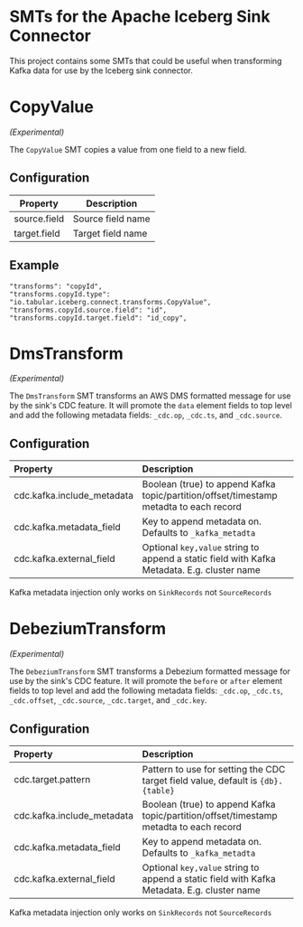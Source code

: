 # SMTs for the Apache Iceberg Sink Connector

This project contains some SMTs that could be useful when transforming Kafka data for use by
the Iceberg sink connector.

# CopyValue
_(Experimental)_

The `CopyValue` SMT copies a value from one field to a new field.

## Configuration

| Property         | Description       |
|------------------|-------------------|
| source.field     | Source field name |
| target.field     | Target field name |

## Example

```
"transforms": "copyId",
"transforms.copyId.type": "io.tabular.iceberg.connect.transforms.CopyValue",
"transforms.copyId.source.field": "id",
"transforms.copyId.target.field": "id_copy",
```

# DmsTransform
_(Experimental)_

The `DmsTransform` SMT transforms an AWS DMS formatted message for use by the sink's CDC feature.
It will promote the `data` element fields to top level and add the following metadata fields:
`_cdc.op`, `_cdc.ts`, and `_cdc.source`.

## Configuration

| Property                   | Description                                                                                  |
|:---------------------------|:---------------------------------------------------------------------------------------------|
| cdc.kafka.include_metadata | Boolean (true) to append Kafka topic/partition/offset/timestamp metadta to each record       |
| cdc.kafka.metadata_field   | Key to append metadata on.  Defaults to `_kafka_metadta`                                     |
| cdc.kafka.external_field   | Optional `key,value` string to append a static field with Kafka Metadata.  E.g. cluster name |

Kafka metadata injection only works on `SinkRecords` not `SourceRecords`

# DebeziumTransform
_(Experimental)_

The `DebeziumTransform` SMT transforms a Debezium formatted message for use by the sink's CDC feature.
It will promote the `before` or `after` element fields to top level and add the following metadata fields:
`_cdc.op`, `_cdc.ts`, `_cdc.offset`, `_cdc.source`, `_cdc.target`, and `_cdc.key`.

## Configuration

| Property                   | Description                                                                                  |
|:---------------------------|:---------------------------------------------------------------------------------------------|
| cdc.target.pattern         | Pattern to use for setting the CDC target field value, default is `{db}.{table}`             |
| cdc.kafka.include_metadata | Boolean (true) to append Kafka topic/partition/offset/timestamp metadta to each record       |
| cdc.kafka.metadata_field   | Key to append metadata on.  Defaults to `_kafka_metadta`                                     |
| cdc.kafka.external_field   | Optional `key,value` string to append a static field with Kafka Metadata.  E.g. cluster name |

Kafka metadata injection only works on `SinkRecords` not `SourceRecords`
